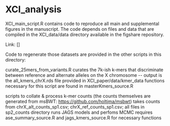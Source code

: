 # XCI_analysis

XCI_main_script.R contains code to reproduce all main and supplemental figures in the manuscript. 
The code depends on files and data that are compiled in the XCI_data/data directory available in the figshare repository.

Link: []

Code to regenerate those datasets are provided in the other scripts in this directory:

curate_25mers_from_variants.R curates the 7k-ish k-mers that discriminate between reference and alternate alleles on the X chromosome --
	output is the all_kmers_chrX.rds file provided in XCI_paper/data/kmer_data
	functions necessary for this script are found in masterKmers_source.R
	
	
scripts to collate & process k-mer counts (the counts themselves are generated from msBWT: https://github.com/holtjma/msbwt)
	takes counts from chrX_alt_counts_sp1.csv; chrX_ref_counts_sp1.csv; all files in sp2_counts directory
	runs JAGS models and perfoms MCMC
	requires ase_summary_source.R and jags_kmers_source.R for necessary functions
	
